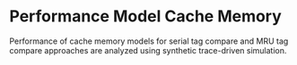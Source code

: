 # Performance Model Cache Memory
Performance of cache memory models for serial tag compare and MRU tag compare approaches are analyzed using synthetic trace-driven simulation.
